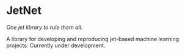 # JetNet

*One jet library to rule them all.*

A library for developing and reproducing jet-based machine learning projects. Currently under development.
